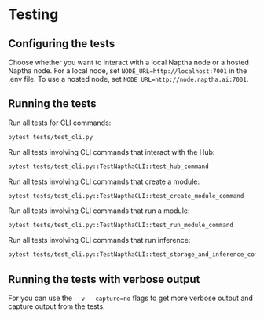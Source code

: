 # Testing

## Configuring the tests

Choose whether you want to interact with a local Naptha node or a hosted Naptha node. For a local node, set ```NODE_URL=http://localhost:7001``` in the .env file. To use a hosted node, set ```NODE_URL=http://node.naptha.ai:7001```.

## Running the tests

Run all tests for CLI commands:

```bash
pytest tests/test_cli.py
```

Run all tests involving CLI commands that interact with the Hub:

```bash
pytest tests/test_cli.py::TestNapthaCLI::test_hub_command
```

Run all tests involving CLI commands that create a module:

```bash
pytest tests/test_cli.py::TestNapthaCLI::test_create_module_command
```

Run all tests involving CLI commands that run a module:

```bash
pytest tests/test_cli.py::TestNapthaCLI::test_run_module_command
```

Run all tests involving CLI commands that run inference:

```bash
pytest tests/test_cli.py::TestNapthaCLI::test_storage_and_inference_command
```

## Running the tests with verbose output

For you can use the `--v --capture=no` flags to get more verbose output and capture output from the tests.